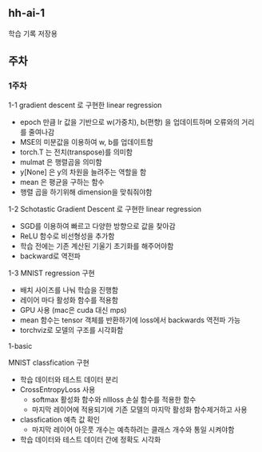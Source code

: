 ## hh-ai-1

학습 기록 저장용

## 주차

### 1주차

1-1
gradient descent 로 구현한 linear regression

- epoch 만큼 lr 값을 기반으로 w(가중치), b(편향) 을 업데이트하며 오류와의 거리를 줄여나감
- MSE의 미분값을 이용하여 w, b를 업데이트함
- torch.T 는 전치(transpose)를 의미함
- mulmat 은 행렬곱을 의미함
- y[None] 은 y의 차원을 늘려주는 역할을 함
- mean 은 평균을 구하는 함수
- 행렬 곱을 하기위해 dimension을 맞춰줘야함

1-2
Schotastic Gradient Descent 로 구현한 linear regression

- SGD를 이용하여 빠르고 다양한 방향으로 값을 찾아감
- ReLU 함수로 비선형성을 추가함
- 학습 전에는 기존 계산된 기울기 초기화를 해주어야함
- backward로 역전파

1-3
MNIST regression 구현

- 배치 사이즈를 나눠 학습을 진행함
- 레이어 마다 활성화 함수를 적용함
- GPU 사용 (mac은 cuda 대신 mps)
- mean 함수는 tensor 객체를 반환하기에 loss에서 backwards 역전파 가능
- torchviz로 모델의 구조를 시각화함

1-basic

MNIST classfication 구현

- 학습 데이터와 테스트 데이터 분리
- CrossEntropyLoss 사용
  - softmax 활성화 함수와 nllloss 손실 함수를 적용한 함수
  - 마지막 레이어에 적용되기에 기존 모델의 마지막 활성화 함수제거하고 사용
- classfication 예측 값 확인
  - 마지막 레이어 아웃풋 개수는 예측하려는 클래스 개수와 통일 시켜야함
- 학습 데이터와 테스트 데이터 간에 정확도 시각화


